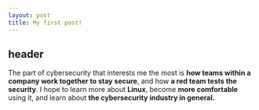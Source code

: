 ```yaml
---
layout: post
title: My first post!
---
```

## header
The part of cybersecurity that interests me the most is **how teams within a company work together to stay secure**, and how **a red team tests the security**.  I hope to learn more about **Linux**, become **more comfortable** using it, and learn about **the cybersecurity industry in general.**

